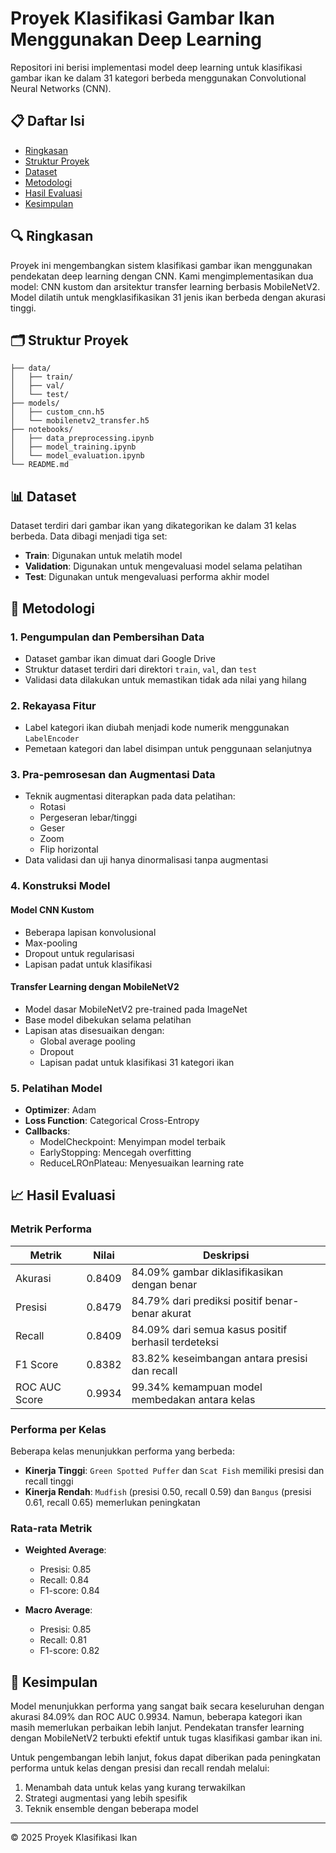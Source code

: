 # Proyek Klasifikasi Gambar Ikan Menggunakan Deep Learning

Repositori ini berisi implementasi model deep learning untuk klasifikasi gambar ikan ke dalam 31 kategori berbeda menggunakan Convolutional Neural Networks (CNN).

## 📋 Daftar Isi
- [Ringkasan](#ringkasan)
- [Struktur Proyek](#struktur-proyek)
- [Dataset](#dataset)
- [Metodologi](#metodologi)
- [Hasil Evaluasi](#hasil-evaluasi)
- [Kesimpulan](#kesimpulan)

## 🔍 Ringkasan

Proyek ini mengembangkan sistem klasifikasi gambar ikan menggunakan pendekatan deep learning dengan CNN. Kami mengimplementasikan dua model: CNN kustom dan arsitektur transfer learning berbasis MobileNetV2. Model dilatih untuk mengklasifikasikan 31 jenis ikan berbeda dengan akurasi tinggi.

## 🗂️ Struktur Proyek

```
├── data/
│   ├── train/
│   ├── val/
│   └── test/
├── models/
│   ├── custom_cnn.h5
│   └── mobilenetv2_transfer.h5
├── notebooks/
│   ├── data_preprocessing.ipynb
│   ├── model_training.ipynb
│   └── model_evaluation.ipynb
└── README.md
```

## 📊 Dataset

Dataset terdiri dari gambar ikan yang dikategorikan ke dalam 31 kelas berbeda. Data dibagi menjadi tiga set:
- **Train**: Digunakan untuk melatih model
- **Validation**: Digunakan untuk mengevaluasi model selama pelatihan
- **Test**: Digunakan untuk mengevaluasi performa akhir model

## 🧠 Metodologi

### 1. Pengumpulan dan Pembersihan Data
- Dataset gambar ikan dimuat dari Google Drive
- Struktur dataset terdiri dari direktori `train`, `val`, dan `test`
- Validasi data dilakukan untuk memastikan tidak ada nilai yang hilang

### 2. Rekayasa Fitur
- Label kategori ikan diubah menjadi kode numerik menggunakan `LabelEncoder`
- Pemetaan kategori dan label disimpan untuk penggunaan selanjutnya

### 3. Pra-pemrosesan dan Augmentasi Data
- Teknik augmentasi diterapkan pada data pelatihan:
  - Rotasi
  - Pergeseran lebar/tinggi
  - Geser
  - Zoom
  - Flip horizontal
- Data validasi dan uji hanya dinormalisasi tanpa augmentasi

### 4. Konstruksi Model

#### Model CNN Kustom
- Beberapa lapisan konvolusional
- Max-pooling
- Dropout untuk regularisasi
- Lapisan padat untuk klasifikasi

#### Transfer Learning dengan MobileNetV2
- Model dasar MobileNetV2 pre-trained pada ImageNet
- Base model dibekukan selama pelatihan
- Lapisan atas disesuaikan dengan:
  - Global average pooling
  - Dropout
  - Lapisan padat untuk klasifikasi 31 kategori ikan

### 5. Pelatihan Model
- **Optimizer**: Adam
- **Loss Function**: Categorical Cross-Entropy
- **Callbacks**:
  - ModelCheckpoint: Menyimpan model terbaik
  - EarlyStopping: Mencegah overfitting
  - ReduceLROnPlateau: Menyesuaikan learning rate

## 📈 Hasil Evaluasi

### Metrik Performa

| Metrik         | Nilai   | Deskripsi                                                      |
|----------------|---------|----------------------------------------------------------------|
| Akurasi        | 0.8409  | 84.09% gambar diklasifikasikan dengan benar                    |
| Presisi        | 0.8479  | 84.79% dari prediksi positif benar-benar akurat                |
| Recall         | 0.8409  | 84.09% dari semua kasus positif berhasil terdeteksi            |
| F1 Score       | 0.8382  | 83.82% keseimbangan antara presisi dan recall                  |
| ROC AUC Score  | 0.9934  | 99.34% kemampuan model membedakan antara kelas                 |

### Performa per Kelas

Beberapa kelas menunjukkan performa yang berbeda:
- **Kinerja Tinggi**: `Green Spotted Puffer` dan `Scat Fish` memiliki presisi dan recall tinggi
- **Kinerja Rendah**: `Mudfish` (presisi 0.50, recall 0.59) dan `Bangus` (presisi 0.61, recall 0.65) memerlukan peningkatan

### Rata-rata Metrik

- **Weighted Average**:
  - Presisi: 0.85
  - Recall: 0.84
  - F1-score: 0.84

- **Macro Average**:
  - Presisi: 0.85
  - Recall: 0.81
  - F1-score: 0.82

## 🎯 Kesimpulan

Model menunjukkan performa yang sangat baik secara keseluruhan dengan akurasi 84.09% dan ROC AUC 0.9934. Namun, beberapa kategori ikan masih memerlukan perbaikan lebih lanjut. Pendekatan transfer learning dengan MobileNetV2 terbukti efektif untuk tugas klasifikasi gambar ikan ini.

Untuk pengembangan lebih lanjut, fokus dapat diberikan pada peningkatan performa untuk kelas dengan presisi dan recall rendah melalui:
1. Menambah data untuk kelas yang kurang terwakilkan
2. Strategi augmentasi yang lebih spesifik
3. Teknik ensemble dengan beberapa model

---

© 2025 Proyek Klasifikasi Ikan
